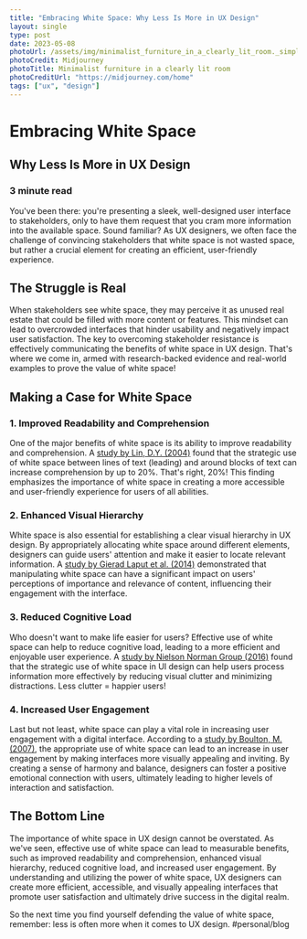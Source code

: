 ```yaml
---
title: "Embracing White Space: Why Less Is More in UX Design"
layout: single
type: post
date: 2023-05-08
photoUrl: /assets/img/minimalist_furniture_in_a_clearly_lit_room._simple.png
photoCredit: Midjourney
photoTitle: Minimalist furniture in a clearly lit room
photoCreditUrl: "https://midjourney.com/home"
tags: ["ux", "design"]
---
```


# Embracing White Space
## Why Less Is More in UX Design
### 3 minute read

You've been there: you're presenting a sleek, well-designed user interface to stakeholders, only to have them request that you cram more information into the available space. Sound familiar? As UX designers, we often face the challenge of convincing stakeholders that white space is not wasted space, but rather a crucial element for creating an efficient, user-friendly experience.

## The Struggle is Real

When stakeholders see white space, they may perceive it as unused real estate that could be filled with more content or features. This mindset can lead to overcrowded interfaces that hinder usability and negatively impact user satisfaction. The key to overcoming stakeholder resistance is effectively communicating the benefits of white space in UX design. That's where we come in, armed with research-backed evidence and real-world examples to prove the value of white space!

## Making a Case for White Space

### 1. Improved Readability and Comprehension

One of the major benefits of white space is its ability to improve readability and comprehension. A [study by Lin, D.Y. (2004)](https://www.researchgate.net/publication/228977732_The_Effects_of_WhiteSpace_in_Human-Computer_Interaction_Design_for_Learning) found that the strategic use of white space between lines of text (leading) and around blocks of text can increase comprehension by up to 20%. That's right, 20%! This finding emphasizes the importance of white space in creating a more accessible and user-friendly experience for users of all abilities.

### 2. Enhanced Visual Hierarchy

White space is also essential for establishing a clear visual hierarchy in UX design. By appropriately allocating white space around different elements, designers can guide users' attention and make it easier to locate relevant information. A [study by Gierad Laput et al. (2014)](https://dl.acm.org/doi/10.1145/2677199.2677210) demonstrated that manipulating white space can have a significant impact on users' perceptions of importance and relevance of content, influencing their engagement with the interface.

### 3. Reduced Cognitive Load

Who doesn't want to make life easier for users? Effective use of white space can help to reduce cognitive load, leading to a more efficient and enjoyable user experience. A [study by Nielson Norman Group (2016)](https://www.nngroup.com/articles/white-space/) found that the strategic use of white space in UI design can help users process information more effectively by reducing visual clutter and minimizing distractions. Less clutter = happier users!

### 4. Increased User Engagement

Last but not least, white space can play a vital role in increasing user engagement with a digital interface. According to a [study by Boulton, M. (2007)](https://alistapart.com/article/whitespace/), the appropriate use of white space can lead to an increase in user engagement by making interfaces more visually appealing and inviting. By creating a sense of harmony and balance, designers can foster a positive emotional connection with users, ultimately leading to higher levels of interaction and satisfaction.

## The Bottom Line

The importance of white space in UX design cannot be overstated. As we've seen, effective use of white space can lead to measurable benefits, such as improved readability and comprehension, enhanced visual hierarchy, reduced cognitive load, and increased user engagement. By understanding and utilizing the power of white space, UX designers can create more efficient, accessible, and visually appealing interfaces that promote user satisfaction and ultimately drive success in the digital realm.

So the next time you find yourself defending the value of white space, remember: less is often more when it comes to UX design.
#personal/blog